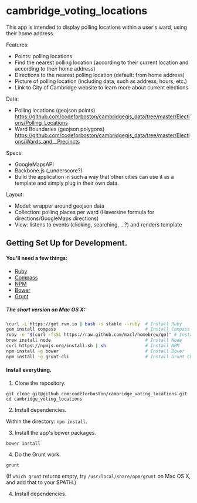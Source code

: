 cambridge_voting_locations
==========================

This app is intended to display polling locations within a user's ward, using their home address.

Features:
- Points: polling locations
- Find the nearest polling location (according to their current location and according to their home address)
- Directions to the nearest polling location (default: from home address)
- Picture of polling location (including data, such as address, hours, etc.)
- Link to City of Cambridge website to learn more about current elections

Data:
- Polling locations (geojson points)
https://github.com/codeforboston/cambridgegis_data/tree/master/Elections/Polling_Locations
- Ward Boundaries (geojson polygons)
https://github.com/codeforboston/cambridgegis_data/tree/master/Elections/Wards_and__Precincts

Specs:
- GoogleMapsAPI
- Backbone.js (_underscore?)
- Build the application in such a way that other cities can use it as a template and simply plug in their own data.

Layout:
- Model: wrapper around geojson data
- Collection: polling places per ward (Haversine formula for directions/GoogleMaps directions)
- View: listens to events (clicking, searching, ...?) and renders template


## Getting Set Up for Development.

#### You'll need a few things:

+ [Ruby](https://www.ruby-lang.org/en/downloads/)
+ [Compass](http://compass-style.org/install/)
+ [NPM](https://gist.github.com/isaacs/579814)
+ [Bower](http://bower.io/)
+ [Grunt](http://gruntjs.com/installing-grunt)

##### The short version on Mac OS X:

```sh
\curl -L https://get.rvm.io | bash -s stable --ruby  # Install Ruby  
gem install compass                                  # Install Compass  
ruby -e "$(curl -fsSL https://raw.github.com/mxcl/homebrew/go)" # Install Homebrew (to install Node)  
brew install node                                    # Install Node  
curl https://npmjs.org/install.sh | sh               # Install NPM  
npm install -g bower                                 # Install Bower  
npm install -g grunt-cli                             # Install Grunt CLI  

```

#### Install everything.

1. Clone the repository.

`git clone git@github.com:codeforboston/cambridge_voting_locations.git`
`cd cambridge_voting_locations`

2. Install dependencies.

Within the directory: `npm install`.

3. Install the app's bower packages.

`bower install`

4. Do the Grunt work.

`grunt`

(If `which grunt` returns empty, try `/usr/local/share/npm/grunt` on Mac OS X, and add that to your $PATH.)

4. Install dependencies.

